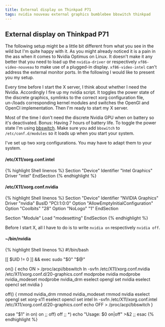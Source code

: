 ```yaml
---
title: External display on Thinkpad P71
tags: nvidia nouveau external graphics bumblebee bbswitch thinkpad
---
```


## External display on Thinkpad P71

The following setup might be a little bit different from what you see in the
wild but I'm quite happy with it. As you might already noticed it is a pain in
the ass when it comes to Nvidia Optimus on Linux. It doesn't make it any better
that you need to load up the `nvidia-driver` or respectively
`xf86-video-nouveau` to make use of a plugged-in display. `xf86-video-intel`
can't address the external monitor ports. In the following I would like to
present you my setup.  

Every time before I start the X server, I think about whether I need the Nvidia.
Accordingly I fire up my nvidia script. It toggles the power state of the
discrete graphics, symlinks to the correct xorg configuration file, un-/loads
corresponding kernel modules and switches the OpenGl and OpenCl implementation.
Then I'm ready to start my X server.

Most of the time I don't need the discrete Nvidia GPU when on battery so it's
deactivated. Bonus: Having 7 hours of battery life. To toggle the power state
I'm using [bbswitch](https://github.com/Bumblebee-Project/bbswitch). Make sure
you add `bbswitch` to `/etc/conf.d/modules` so it loads up when you start your
system.

I've set up two xorg configurations. You may have to adapt them to your system.

#### /etc/X11/xorg.conf.intel
{% highlight Shell linenos %}
Section "Device"
	Identifier "Intel Graphics"
	Driver "intel"
EndSection
{% endhighlight %}

#### /etc/X11/xorg.conf.nvidia
{% highlight Shell linenos %}
Section "Device"
	Identifier "NVIDIA Graphics"
	Driver "nvidia"
	BusID "PCI:1:0:0"
	Option "AllowEmptyInitialConfiguration"
	Option "Coolbits" "28"
	Option "NoLogo" "1"
EndSection

Section "Module"
	Load "modesetting"
EndSection
{% endhighlight %}

Before I start X, all I have to do is to write `nvidia on` respectively `nvidia off`. 

#### ~/bin/nvidia
{% highlight Shell linenos %}
#!/bin/bash

[[ $UID != 0 ]] && exec sudo "$0" "$@"

on() {
        echo ON > /proc/acpi/bbswitch
        ln -svfn /etc/X11/xorg.conf.nvidia /etc/X11/xorg.conf.d/20-graphics.conf
        modprobe nvidia
        modprobe nvidia_modeset
        modprobe nvidia_drm
        eselect opengl set nvidia
        eselect opencl set nvidia
}

off() {
        rmmod nvidia_drm
        rmmod nvidia_modeset
        rmmod nvidia
        eselect opengl set xorg-x11
        eselect opencl set intel
        ln -svfn /etc/X11/xorg.conf.intel /etc/X11/xorg.conf.d/20-graphics.conf
        echo OFF > /proc/acpi/bbswitch
}

case "$1" in
        on) on ;;
        off) off ;;
        *) echo "Usage: $0 on|off" >&2 ;;
esac
{% endhighlight %}
